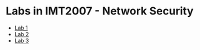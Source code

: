 # Labs in IMT2007 - Network Security

* [Lab 1](.\lab1\lab1.md)
* [Lab 2](.\lab2\lab1.md)
* [Lab 3](.\lab3\lab1.md)
